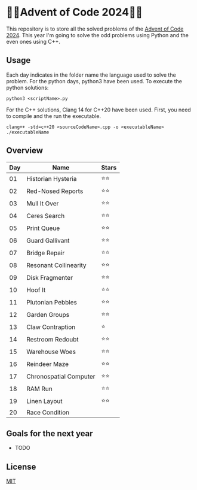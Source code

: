 # 🎅🏻Advent of Code 2024🎅🏻

This repository is to store all the solved problems of the [Advent of Code 2024](https://adventofcode.com/2024). This year I'm going to solve the odd problems using Python and the even ones using C++. 


## Usage

Each day indicates in the folder name the language used to solve the problem. For the python days, python3 have been used. To execute the python solutions:

```console
python3 <scriptName>.py
```

For the C++ solutions, Clang 14 for C++20 have been used. First, you need to compile and the run the executable. 

```console
clang++ -std=c++20 <sourceCodeName>.cpp -o <executableName>
./executableName
```

## Overview

| Day | Name           | Stars |
| --- | -------------- | ----- |
| 01  | Historian Hysteria      |⭐⭐|
| 02  | Red-Nosed Reports      |⭐⭐|
| 03  | Mull It Over      |⭐⭐|
| 04  |  Ceres Search     |⭐⭐|
| 05  |   Print Queue     |⭐⭐|
| 06  |   Guard Gallivant     |⭐⭐|
| 07  |   Bridge Repair     |⭐⭐|
| 08  |   Resonant Collinearity|⭐⭐|
| 09  |   Disk Fragmenter |⭐⭐|
| 10  |   Hoof It |⭐⭐|
| 11  |   Plutonian Pebbles |⭐⭐|
| 12  |   Garden Groups |⭐⭐|
| 13  |   Claw Contraption |⭐|
| 14  | Restroom Redoubt   |⭐⭐|
| 15  |  Warehouse Woes   |⭐⭐|
| 16  |  Reindeer Maze  |⭐⭐|
| 17  |  Chronospatial Computer  |⭐⭐|
| 18  |  RAM Run  |⭐⭐|
| 19  | Linen Layout |⭐⭐|
| 20  | Race Condition ||


## Goals for the next year

- TODO

## License

[MIT](https://choosealicense.com/licenses/mit/)

